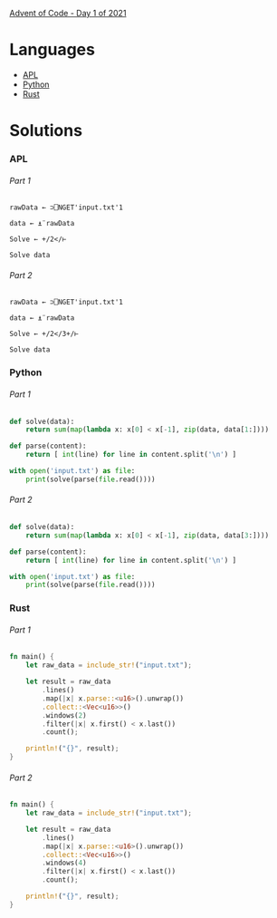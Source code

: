 [Advent of Code - Day 1 of 2021](https://adventofcode.com/2021/day/1)

# Languages

* [APL](#apl)
* [Python](#python)
* [Rust](#rust)

# Solutions

### APL

###### Part 1
```apl
rawData ← ⊃⎕NGET'input.txt'1

data ← ⍎¨rawData

Solve ← +/2</⊢

Solve data
```

###### Part 2
```apl
rawData ← ⊃⎕NGET'input.txt'1

data ← ⍎¨rawData

Solve ← +/2</3+/⊢

Solve data
```

### Python

###### Part 1
```python
def solve(data):
    return sum(map(lambda x: x[0] < x[-1], zip(data, data[1:])))

def parse(content):
    return [ int(line) for line in content.split('\n') ]

with open('input.txt') as file:
    print(solve(parse(file.read())))
```

###### Part 2
```python
def solve(data):
    return sum(map(lambda x: x[0] < x[-1], zip(data, data[3:])))

def parse(content):
    return [ int(line) for line in content.split('\n') ]

with open('input.txt') as file:
    print(solve(parse(file.read())))
```

### Rust

###### Part 1
```rust
fn main() {
    let raw_data = include_str!("input.txt");

    let result = raw_data
        .lines()
        .map(|x| x.parse::<u16>().unwrap())
        .collect::<Vec<u16>>()
        .windows(2)
        .filter(|x| x.first() < x.last())
        .count();

    println!("{}", result);
}
```

###### Part 2
```rust
fn main() {
    let raw_data = include_str!("input.txt");

    let result = raw_data
        .lines()
        .map(|x| x.parse::<u16>().unwrap())
        .collect::<Vec<u16>>()
        .windows(4)
        .filter(|x| x.first() < x.last())
        .count();

    println!("{}", result);
}
```
